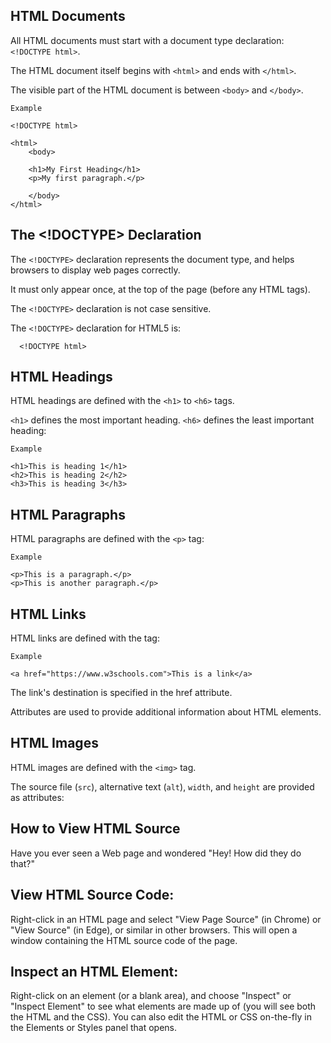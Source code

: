 HTML Documents
---


All HTML documents must start with a document type declaration: `<!DOCTYPE html>`.

The HTML document itself begins with `<html>` and ends with `</html>`.

The visible part of the HTML document is between `<body>` and `</body>`.

    Example
    
    <!DOCTYPE html>

    <html>
	    <body>

	    <h1>My First Heading</h1>
	    <p>My first paragraph.</p>

	    </body>
    </html>
    





The <!DOCTYPE> Declaration
---
The `<!DOCTYPE>` declaration represents the document type, and helps browsers to display web pages correctly.

It must only appear once, at the top of the page (before any HTML tags).

The `<!DOCTYPE>` declaration is not case sensitive.

The `<!DOCTYPE>` declaration for HTML5 is:

      <!DOCTYPE html>





HTML Headings
---
HTML headings are defined with the `<h1>` to `<h6>` tags.

`<h1>` defines the most important heading. `<h6>` defines the least important heading: 

	Example
	
	<h1>This is heading 1</h1>
	<h2>This is heading 2</h2>
	<h3>This is heading 3</h3>





HTML Paragraphs
---
HTML paragraphs are defined with the `<p>` tag:

	Example
		
	<p>This is a paragraph.</p>
	<p>This is another paragraph.</p>





HTML Links
---
HTML links are defined with the <a> tag:

	Example
	
	<a href="https://www.w3schools.com">This is a link</a>

The link's destination is specified in the href attribute. 

Attributes are used to provide additional information about HTML elements.





HTML Images
---
HTML images are defined with the `<img>` tag.

The source file (`src`), alternative text (`alt`), `width`, and `height` are provided as attributes:

	

	


How to View HTML Source
---
Have you ever seen a Web page and wondered "Hey! How did they do that?"


	
	
	

View HTML Source Code:
---
Right-click in an HTML page and select "View Page Source" (in Chrome) or "View Source" (in Edge), or similar in other browsers. This will open a window containing the HTML source code of the page.



	


Inspect an HTML Element:
---
Right-click on an element (or a blank area), and choose "Inspect" or "Inspect Element" to see what elements are made up of (you will see both the HTML and the CSS). You can also edit the HTML or CSS on-the-fly in the Elements or Styles panel that opens.
